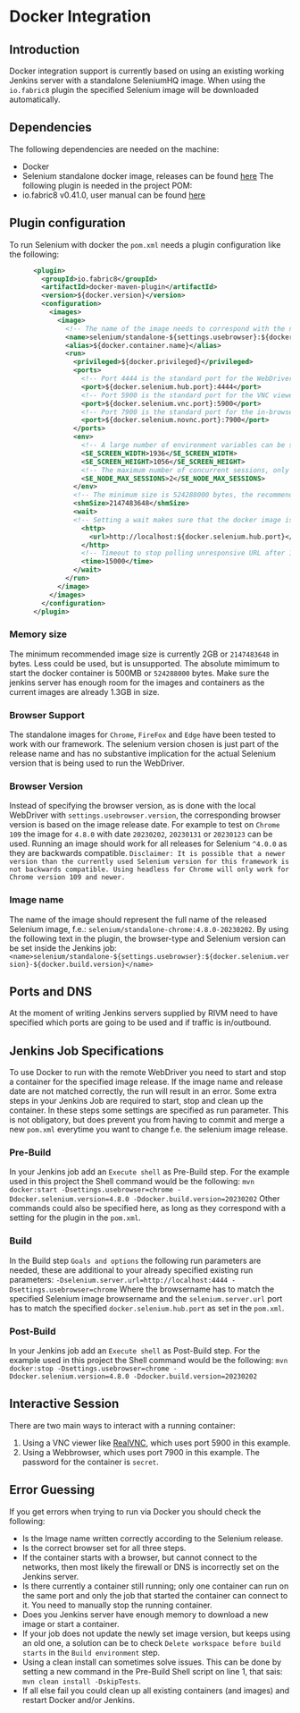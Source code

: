 # Docker Integration

## Introduction
Docker integration support is currently based on using an existing working Jenkins server with a standalone SeleniumHQ image. When using the `io.fabric8` plugin the specified Selenium image will be downloaded automatically.

## Dependencies
The following dependencies are needed on the machine:
- Docker
- Selenium standalone docker image, releases can be found [here](https://github.com/SeleniumHQ/docker-selenium/releases)
The following plugin is needed in the project POM:
- io.fabric8 v0.41.0, user manual can be found [here](http://dmp.fabric8.io/)

## Plugin configuration
To run Selenium with docker the `pom.xml` needs a plugin configuration like the following:
```xml
      <plugin>
        <groupId>io.fabric8</groupId>
        <artifactId>docker-maven-plugin</artifactId>
        <version>${docker.version}</version>
        <configuration>
          <images>
            <image>
              <!-- The name of the image needs to correspond with the name from the publicly available releases for standalone docker images. -->
              <name>selenium/standalone-${settings.usebrowser}:${docker.selenium.version}-${docker.build.version}</name>
              <alias>${docker.container.name}</alias>
              <run>
                <privileged>${docker.privileged}</privileged>
                <ports>
                  <!-- Port 4444 is the standard port for the WebDriver. -->
                  <port>${docker.selenium.hub.port}:4444</port>
                  <!-- Port 5900 is the standard port for the VNC viewer. -->
                  <port>${docker.selenium.vnc.port}:5900</port>
                  <!-- Port 7900 is the standard port for the in-browser viewer. -->
                  <port>${docker.selenium.novnc.port}:7900</port>
                </ports>
                <env>
                  <!-- A large number of environment variables can be set, for instance the screen size. -->
                  <SE_SCREEN_WIDTH>1936</SE_SCREEN_WIDTH>
                  <SE_SCREEN_HEIGHT>1056</SE_SCREEN_HEIGHT>
                  <!-- The maximum number of concurrent sessions, only applicable if parallel testing is supported. -->
                  <SE_NODE_MAX_SESSIONS>2</SE_NODE_MAX_SESSIONS>
                </env>
                <!-- The minimum size is 524288000 bytes, the recommended minimum is however 2GB in bytes. -->
                <shmSize>2147483648</shmSize>
                <wait>
                <!-- Setting a wait makes sure that the docker image is running correctly before starting your test scenarios. -->
                  <http>
                    <url>http://localhost:${docker.selenium.hub.port}</url>
                  </http>
                  <!-- Timeout to stop polling unresponsive URL after 15 seconds, usually ready in ~4 seconds -->
                  <time>15000</time>
                </wait>
              </run>
            </image>
          </images>
        </configuration>
      </plugin>
```
### Memory size
The minimum recommended image size is currently 2GB or `2147483648` in bytes. Less could be used, but is unsupported. The absolute mimimum to start the docker container is 500MB or `524288000` bytes. Make sure the jenkins server has enough room for the images and containers as the current images are already 1.3GB in size.

### Browser Support
The standalone images for `Chrome`, `FireFox` and `Edge` have been tested to work with our framework. The selenium version chosen is just part of the release name and has no substantive implication for the actual Selenium version that is being used to run the WebDriver. 

### Browser Version
Instead of specifying the browser version, as is done with the local WebDriver with `settings.usebrowser.version`, the corresponding browser version is based on the image release date. For example to test on `Chrome 109` the image for `4.8.0` with date `20230202`, `20230131` or `20230123` can be used. Running an image should work for all releases for Selenium `^4.0.0` as they are backwards compatible.
`Disclaimer:
It is possible that a newer version than the currently used Selenium version for this framework is not backwards compatible. Using headless for Chrome will only work for Chrome version 109 and newer.`

### Image name
The name of the image should represent the full name of the released Selenium image, f.e.: `selenium/standalone-chrome:4.8.0-20230202`.
By using the following text in the plugin, the browser-type and Selenium version can be set inside the Jenkins job:
`<name>selenium/standalone-${settings.usebrowser}:${docker.selenium.version}-${docker.build.version}</name>`

## Ports and DNS
At the moment of writing Jenkins servers supplied by RIVM need to have specified which ports are going to be used and if traffic is in/outbound.

## Jenkins Job Specifications
To use Docker to run with the remote WebDriver you need to start and stop a container for the specified image release. If the image name and release date are not matched correctly, the run will result in an error. Some extra steps in your Jenkins Job are required to start, stop and clean up the container. In these steps some settings are specified as run parameter. This is not obligatory, but does prevent you from having to commit and merge a new `pom.xml` everytime you want to change f.e. the selenium image release.

### Pre-Build
In your Jenkins job add an `Execute shell` as Pre-Build step. For the example used in this project the Shell command would be the following:
`mvn docker:start -Dsettings.usebrowser=chrome -Ddocker.selenium.version=4.8.0 -Ddocker.build.version=20230202`
Other commands could also be specified here, as long as they correspond with a setting for the plugin in the `pom.xml`.

### Build
In the Build step `Goals and options` the following run parameters are needed, these are additional to your already specified existing run parameters:
`-Dselenium.server.url=http://localhost:4444 -Dsettings.usebrowser=chrome`
Where the browsername has to match the specified Selenium image browsername and the `selenium.server.url` port has to match the specified `docker.selenium.hub.port` as set in the `pom.xml`.

### Post-Build
In your Jenkins job add an `Execute shell` as Post-Build step. For the example used in this project the Shell command would be the following:
`mvn docker:stop -Dsettings.usebrowser=chrome -Ddocker.selenium.version=4.8.0 -Ddocker.build.version=20230202`

## Interactive Session
There are two main ways to interact with a running container:
1. Using a VNC viewer like [RealVNC](https://www.realvnc.com/en/connect/download/viewer/), which uses port 5900 in this example.
2. Using a Webbrowser, which uses port 7900 in this example.
The password for the container is `secret`.

## Error Guessing
If you get errors when trying to run via Docker you should check the following:
* Is the Image name written correctly according to the Selenium release.
* Is the correct browser set for all three steps.
* If the container starts with a browser, but cannot connect to the networks, then most likely the firewall or DNS is incorrectly set on the Jenkins server.
* Is there currently a container still running; only one container can run on the same port and only the job that started the container can connect to it. You need to manually stop the running container.
* Does you Jenkins server have enough memory to download a new image or start a container.
* If your job does not update the newly set image version, but keeps using an old one, a solution can be to check `Delete workspace before build starts` in the `Build environment` step.
* Using a clean install can sometimes solve issues. This can be done by setting a new command in the Pre-Build Shell script on line 1, that sais: `mvn clean install -DskipTests`.
* If all else fail you could clean up all existing containers (and images) and restart Docker and/or Jenkins.
